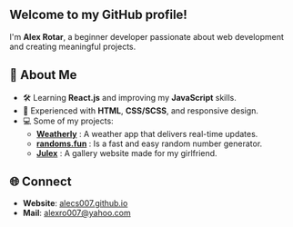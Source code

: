 ## Welcome to my GitHub profile!

I'm **Alex Rotar**, a beginner developer passionate about web development and creating meaningful projects.  

## 🔎 About Me  
- 🛠 Learning **React.js** and improving my **JavaScript** skills.  
- 🎨 Experienced with **HTML**, **CSS/SCSS**, and responsive design.  
- 💻 Some of my projects:  
  - **[Weatherly](https://github.com/alecs007/weatherly)** : A weather app that delivers real-time updates.
  - **[randoms.fun](https://github.com/alecs007/randoms.fun)** : Is a fast and easy random number generator.
  - **[Julex](https://github.com/alecs007/julex)** : A gallery website made for my girlfriend.

## 🌐 Connect  
- **Website**: [alecs007.github.io](https://alecs007.github.io)
- **Mail**: alexro007@yahoo.com


